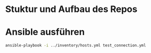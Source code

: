 # Stuktur und Aufbau des Repos




# Ansible ausführen

``` sh title="Playbook starten"
ansible-playbook -i ../inventory/hosts.yml test_connection.yml
```



